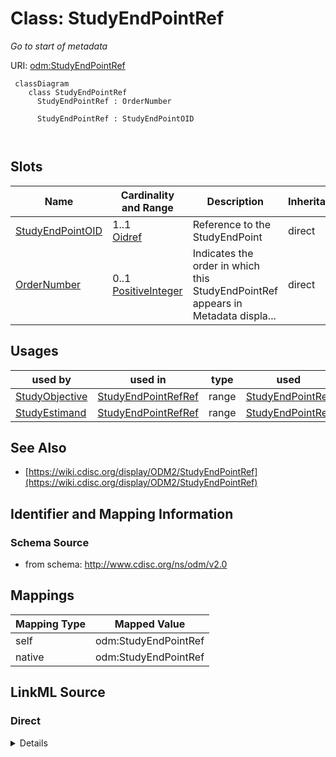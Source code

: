 # Class: StudyEndPointRef


_Go to start of metadata_





URI: [odm:StudyEndPointRef](http://www.cdisc.org/ns/odm/v2.0/StudyEndPointRef)



```mermaid
 classDiagram
    class StudyEndPointRef
      StudyEndPointRef : OrderNumber
        
      StudyEndPointRef : StudyEndPointOID
        
      
```




<!-- no inheritance hierarchy -->


## Slots

| Name | Cardinality and Range | Description | Inheritance |
| ---  | --- | --- | --- |
| [StudyEndPointOID](StudyEndPointOID.md) | 1..1 <br/> [Oidref](Oidref.md) | Reference to the StudyEndPoint  | direct |
| [OrderNumber](OrderNumber.md) | 0..1 <br/> [PositiveInteger](PositiveInteger.md) | Indicates the order in which this StudyEndPointRef appears in Metadata displa... | direct |





## Usages

| used by | used in | type | used |
| ---  | --- | --- | --- |
| [StudyObjective](StudyObjective.md) | [StudyEndPointRefRef](StudyEndPointRefRef.md) | range | [StudyEndPointRef](StudyEndPointRef.md) |
| [StudyEstimand](StudyEstimand.md) | [StudyEndPointRefRef](StudyEndPointRefRef.md) | range | [StudyEndPointRef](StudyEndPointRef.md) |






## See Also

* [https://wiki.cdisc.org/display/ODM2/StudyEndPointRef](https://wiki.cdisc.org/display/ODM2/StudyEndPointRef)

## Identifier and Mapping Information







### Schema Source


* from schema: http://www.cdisc.org/ns/odm/v2.0





## Mappings

| Mapping Type | Mapped Value |
| ---  | ---  |
| self | odm:StudyEndPointRef |
| native | odm:StudyEndPointRef |





## LinkML Source

<!-- TODO: investigate https://stackoverflow.com/questions/37606292/how-to-create-tabbed-code-blocks-in-mkdocs-or-sphinx -->

### Direct

<details>
```yaml
name: StudyEndPointRef
description: Go to start of metadata
from_schema: http://www.cdisc.org/ns/odm/v2.0
see_also:
- https://wiki.cdisc.org/display/ODM2/StudyEndPointRef
slots:
- StudyEndPointOID
- OrderNumber
slot_usage:
  StudyEndPointOID:
    name: StudyEndPointOID
    description: Reference to the StudyEndPoint .
    comments:
    - 'Required

      Must match the OID atttribute for a StudyEndPoint in the Study/MetaDataVersion/Protocol.'
    domain_of:
    - StudyEndPointRef
    range: oidref
    required: true
  OrderNumber:
    name: OrderNumber
    description: Indicates the order in which this StudyEndPointRef appears in Metadata
      displays or data entry applications.
    comments:
    - 'Optional

      OrderNumber must be a positive integer. The StudyEndPointRefs within a StudyObjective
      must not have duplicate OrderNumber values'
    domain_of:
    - StudyEventGroupRef
    - StudyEventRef
    - ItemGroupRef
    - ItemRef
    - CodeListItem
    - Parameter
    - ReturnValue
    - StudyEndPointRef
    range: positiveInteger
class_uri: odm:StudyEndPointRef

```
</details>

### Induced

<details>
```yaml
name: StudyEndPointRef
description: Go to start of metadata
from_schema: http://www.cdisc.org/ns/odm/v2.0
see_also:
- https://wiki.cdisc.org/display/ODM2/StudyEndPointRef
slot_usage:
  StudyEndPointOID:
    name: StudyEndPointOID
    description: Reference to the StudyEndPoint .
    comments:
    - 'Required

      Must match the OID atttribute for a StudyEndPoint in the Study/MetaDataVersion/Protocol.'
    domain_of:
    - StudyEndPointRef
    range: oidref
    required: true
  OrderNumber:
    name: OrderNumber
    description: Indicates the order in which this StudyEndPointRef appears in Metadata
      displays or data entry applications.
    comments:
    - 'Optional

      OrderNumber must be a positive integer. The StudyEndPointRefs within a StudyObjective
      must not have duplicate OrderNumber values'
    domain_of:
    - StudyEventGroupRef
    - StudyEventRef
    - ItemGroupRef
    - ItemRef
    - CodeListItem
    - Parameter
    - ReturnValue
    - StudyEndPointRef
    range: positiveInteger
attributes:
  StudyEndPointOID:
    name: StudyEndPointOID
    description: Reference to the StudyEndPoint .
    comments:
    - 'Required

      Must match the OID atttribute for a StudyEndPoint in the Study/MetaDataVersion/Protocol.'
    from_schema: http://www.cdisc.org/ns/odm/v2.0
    rank: 1000
    alias: StudyEndPointOID
    owner: StudyEndPointRef
    domain_of:
    - StudyEndPointRef
    range: oidref
    required: true
  OrderNumber:
    name: OrderNumber
    description: Indicates the order in which this StudyEndPointRef appears in Metadata
      displays or data entry applications.
    comments:
    - 'Optional

      OrderNumber must be a positive integer. The StudyEndPointRefs within a StudyObjective
      must not have duplicate OrderNumber values'
    from_schema: http://www.cdisc.org/ns/odm/v2.0
    rank: 1000
    alias: OrderNumber
    owner: StudyEndPointRef
    domain_of:
    - StudyEventGroupRef
    - StudyEventRef
    - ItemGroupRef
    - ItemRef
    - CodeListItem
    - Parameter
    - ReturnValue
    - StudyEndPointRef
    range: positiveInteger
class_uri: odm:StudyEndPointRef

```
</details>